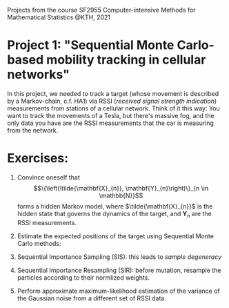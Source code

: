 Projects from the course SF2955 Computer-intensive Methods for Mathematical Statistics @KTH, 2021

# Project 1: "Sequential Monte Carlo-based mobility tracking in cellular networks"

In this project, we needed to track a target (whose movement is described by a Markov-chain, c.f. HA1) via RSSI (*received signal
strength indication*) measurements from stations of a cellular network. Think of it this way: You want to track the movements of a Tesla, but there's massive fog, and the only data you have are the RSSI measurements that the car is measuring from the network.

# Exercises:

1. Convince oneself that 
$$\{\left(\tilde{\mathbf{X}_{n}}, \mathbf{Y}_{n}\right)\}_{n \in \mathbb{N}}$$
forms a hidden Markov model, where $\tilde{\mathbf{X}_{n}}$ is the hidden state that governs the dynamics of the target, and $\mathbf{Y}_{n}$ are the RSSI measurements.

2. Estimate the expected positions of the target using Sequential Monte Carlo methods:
  1. Sequential Importance Sampling (SIS): this leads to *sample degeneracy*
  2. Sequential Importance Resampling (SIR): before mutation, resample the particles according to their normlized weights.

3. Perform approximate maximum-likelihood estimation of the variance of the Gaussian noise from a different set of RSSI data.
